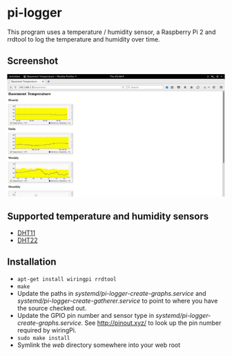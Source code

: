 # pi-logger

This program uses a temperature / humidity sensor, a
Raspberry Pi 2 and rrdtool to log the temperature and humidity
over time.


## Screenshot

![Screenshot](images/pi-logger-screenshot.png "Screenshot")


## Supported temperature and humidity sensors

* [DHT11](http://droboticsonline.com/ebaydownloads/DHT11DATASheetDFR0067.pdf)
* [DHT22](https://www.sparkfun.com/datasheets/Sensors/Temperature/DHT22.pdf)


## Installation

* `apt-get install wiringpi rrdtool`
* `make`
* Update the paths in _systemd/pi-logger-create-graphs.service_ and
  _systemd/pi-logger-create-gatherer.service_ to point to where you have
  the source checked out.
* Update the GPIO pin number and sensor type in
  _systemd/pi-logger-create-graphs.service_. See http://pinout.xyz/ to
  look up the pin number required by wiringPi.
* `sudo make install`
* Symlink the _web_ directory somewhere into your web root

